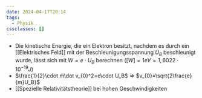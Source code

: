 ```yaml
---
date: 2024-04-17T20:14
tags:
  - Physik
cssclasses: []
---
```

- Die kinetische Energie, die ein Elektron besitzt, nachdem es durch ein [[Elektrisches Feld]] mit der Beschleunigungsspannung $U_B$ beschleunigt wurde, lässt sich mit $W=e\cdot U_B$ berechnen ($[W]=1eV=1,6022\cdot10^{-19}J$)
- $\frac{1}{2}\cdot m\dot v_{0}^2=e\cdot U_B$ => $v_{0}=\sqrt{2\frac{e}{m}U_B}$ 
- [[Spezielle Relativitätstheorie]] bei hohen Geschwindigkeiten